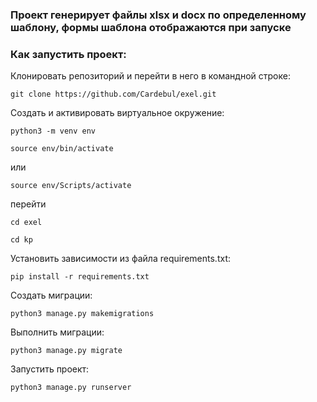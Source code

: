 ### Проект генерирует файлы xlsx и docx по определенному шаблону, формы шаблона отображаются при запуске

### Как запустить проект:

Клонировать репозиторий и перейти в него в командной строке:

```
git clone https://github.com/Cardebul/exel.git
```

Cоздать и активировать виртуальное окружение:

```
python3 -m venv env
```

```
source env/bin/activate
```
или
```
source env/Scripts/activate
```

перейти

```
cd exel
```


```
cd kp
```


Установить зависимости из файла requirements.txt:

```
pip install -r requirements.txt
```
Создать миграции:

```
python3 manage.py makemigrations
```

Выполнить миграции:

```
python3 manage.py migrate
```

Запустить проект:

```
python3 manage.py runserver
```
